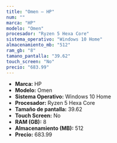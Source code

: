```yaml
---
title: "Omen — HP"
num: ""
marca: "HP"
modelo: "Omen"
procesador: "Ryzen 5 Hexa Core"
sistema_operativo: "Windows 10 Home"
almacenamiento_mb: "512"
ram_gb: "8"
tamano_pantalla: "39.62"
touch_screen: "No"
precio: "683.99"
---
```

<ul>
<li><strong>Marca:</strong> HP</li>
<li><strong>Modelo:</strong> Omen</li>
<li><strong>Sistema Operativo:</strong> Windows 10 Home</li>
<li><strong>Procesador:</strong> Ryzen 5 Hexa Core </li>
<li><strong>Tamaño de pantalla:</strong> 39.62</li>
<li><strong>Touch Screen:</strong> No</li>
<li><strong>RAM (GB):</strong> 8</li>
<li><strong>Almacenamiento (MB):</strong> 512</li>
<li><strong>Precio:</strong> 683.99</li>
</ul>